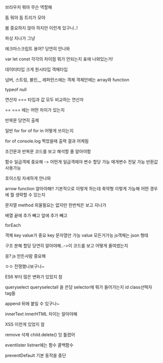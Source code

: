 브라우저 뭐야 무슨 역할해 

돔 뭐야 돔 트리가 모야

봄 중요하지 않아 하지만 이런게 있구나..!

파싱 지나가 그냥

에크마스크립트 용어? 당연히 안나와

 var let const 각각의 차이점 뭐가 안되는지  표에 나와있는거!

데이터타입 크게 원시타입 객체타입

넘버, 스트링, 불린,,, 레퍼런스에는 객체 객체안에는 array와 function

typeof null

 연산자 === 타입과 값 모두 비교하는 연산자

== === 에는 어떤 차이가 있는지

반복문 당연히 출제 

일반 for for of for in 어떻게 쓰이는지

for of console.log 찍었을때 출력 결과 어케됨

조건문과 반복문 코드를 보고 해석할 줄 알아야함

함수 일급객체 중요해 -> 어떤게 일급객체야 변수 할당 가능 매개변수 전달 가능 반환값 사용가능

호이스팅 자세하게 안나와

arrow function  알아야해!! 기본적으로 이렇게 하는데 축약형 이렇게 가능해 어떤 경우에 뭘 생략할 수 있는지

문자열 method 외울필요는 없지만 한번씩은 보고 지나가

배열 끝에 추가 빼고 앞에 추가 빼고

 forEach 

객체  key value가 중요 key  문자열만 가능  value 모든거가능 js객체는 json 형태

구조 분해 할당 당연히 알아야해..->이 코드를 보고 어떻게 줄여썼는지



응? js 만든사람 중요해

ㅇㅇ 전쟁했나보구나~

ES6 부터 많은 변화가 있었지 참

queryselect queryselectall 을 쓴당 selector에 뭐가 들어가는지 id class선택자 tag들

append 뒤에 붙일 수 있구나~

innerText innerHTML 차이는 알아야해 

XSS 이런게 있었지 참

remove 삭제 child.delete() 잉 틀렸어

eventlister listner에는 함수 콜백함수 

preventDefault 기본 동작을 중단